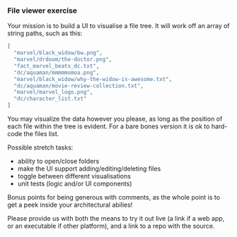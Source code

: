 ### File viewer exercise

Your mission is to build a UI to visualise a file tree. It will work off an array of string paths, such as this:

```json
[
  "marvel/black_widow/bw.png",
  "marvel/drdoom/the-doctor.png",
  "fact_marvel_beats_dc.txt",
  "dc/aquaman/mmmmmomoa.png",
  "marvel/black_widow/why-the-widow-is-awesome.txt",
  "dc/aquaman/movie-review-collection.txt",
  "marvel/marvel_logo.png",
  "dc/character_list.txt"
]
```

You may visualize the data however you please, as long as the position of each file within the tree is evident. For a bare bones version it is ok to hard-code the files list.

Possible stretch tasks:

* ability to open/close folders
* make the UI support adding/editing/deleting files
* toggle between different visualisations
* unit tests (logic and/or UI components)

Bonus points for being generous with comments, as the whole point is to get a peek inside your architectural abilies!

Please provide us with both the means to try it out live (a link if a web app, or an executable if other platform), and a link to a repo with the source.